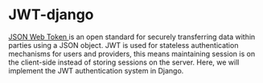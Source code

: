 # JWT-django

<a href="https://www.geeksforgeeks.org/json-web-token-jwt/">JSON Web Token </a>is an open standard for securely transferring data within parties using a JSON object. JWT is used for stateless authentication mechanisms for users and providers, this means maintaining session is on the client-side instead of storing sessions on the server. Here, we will implement the JWT authentication system in Django.
